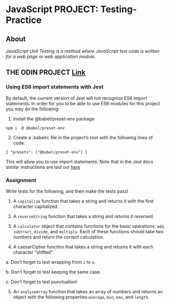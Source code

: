 # JavaScript PROJECT: Testing-Practice
## About
*JavaScript Unit Testing is a method where JavaScript test code is written for a web page or web application module.*

## THE ODIN PROJECT [Link](https://www.theodinproject.com/lessons/node-path-javascript-testing-practice)
### Using ES6 import statements with Jest
By default, the current version of Jest will not recognize ES6 import statements. In order for you to be able to use ES6 modules for this project you may do the following:
1. Install the @babel/preset-env package
```
npm i -D @babel/preset-env
```
2. Create a .babelrc file in the project’s root with the following lines of code:
```
{ "presets": ["@babel/preset-env"] }
```
This will allow you to use import statements. Note that in the Jest docs similar instructions are laid out [here](https://jestjs.io/docs/getting-started#using-babel)
### Assignment
Write tests for the following, and then make the tests pass!

1. A `capitalize` function that takes a string and returns it with the first character capitalized.

2. A `reverseString` function that takes a string and returns it reversed.

3. A `calculator` object that contains functions for the basic operations: `add`, `subtract`, `divide`, and `multiply`. Each of these functions should take two numbers and return the correct calculation.

4. A caesarCipher function that takes a string and returns it with each character “shifted”.<br>

  a. Don’t forget to test wrapping from `z` to `a`.<br>

  b. Don’t forget to test keeping the same case.<br>

  c. Don’t forget to test punctuation!<br>

5. An `analyzeArray` function that takes an array of numbers and returns an object with the following properties:`average`, `min`, `max`, and `length`.


